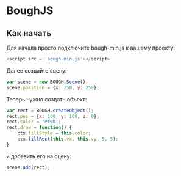 # BoughJS

## Как начать

Для начала просто подключите bough-min.js к вашему проекту:
````js
<script src = 'bough-min.js'></script>
````
Далее создайте сцену: 
````js
var scene = new BOUGH.Scene();
scene.position = {x: 250, y: 250};
````
Теперь нужно создать объект:
````js
var rect = BOUGH.createObject();
rect.pos = {x: 100, y: 100, z: 0};
rect.color = '#f00';
rect.draw = function() {
	ctx.fillStyle = this.color;
	ctx.fillRect(this.vx, this.vy, 5, 5);
}
````
и добавить его на сцену:
````js
scene.add(rect);
````
